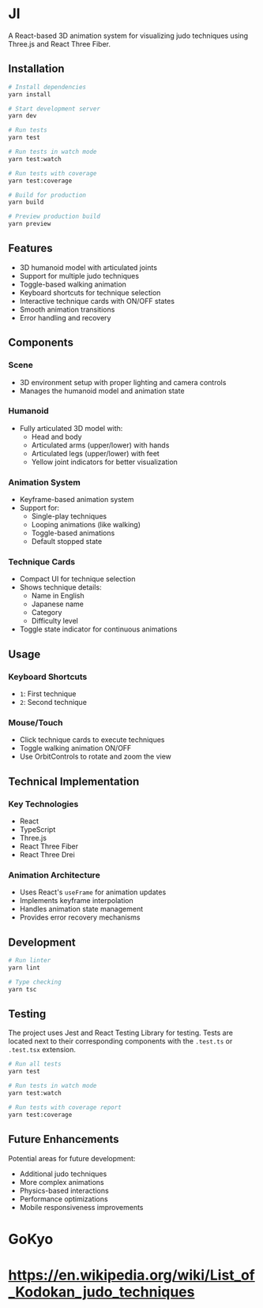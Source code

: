 # JI

A React-based 3D animation system for visualizing judo techniques using Three.js and React Three Fiber.

## Installation

```bash
# Install dependencies
yarn install

# Start development server
yarn dev

# Run tests
yarn test

# Run tests in watch mode
yarn test:watch

# Run tests with coverage
yarn test:coverage

# Build for production
yarn build

# Preview production build
yarn preview
```

## Features

- 3D humanoid model with articulated joints
- Support for multiple judo techniques
- Toggle-based walking animation
- Keyboard shortcuts for technique selection
- Interactive technique cards with ON/OFF states
- Smooth animation transitions
- Error handling and recovery

## Components

### Scene
- 3D environment setup with proper lighting and camera controls
- Manages the humanoid model and animation state

### Humanoid
- Fully articulated 3D model with:
  - Head and body
  - Articulated arms (upper/lower) with hands
  - Articulated legs (upper/lower) with feet
  - Yellow joint indicators for better visualization

### Animation System
- Keyframe-based animation system
- Support for:
  - Single-play techniques
  - Looping animations (like walking)
  - Toggle-based animations
  - Default stopped state

### Technique Cards
- Compact UI for technique selection
- Shows technique details:
  - Name in English
  - Japanese name
  - Category
  - Difficulty level
- Toggle state indicator for continuous animations

## Usage

### Keyboard Shortcuts
- `1`: First technique
- `2`: Second technique

### Mouse/Touch
- Click technique cards to execute techniques
- Toggle walking animation ON/OFF
- Use OrbitControls to rotate and zoom the view

## Technical Implementation

### Key Technologies
- React
- TypeScript
- Three.js
- React Three Fiber
- React Three Drei

### Animation Architecture
- Uses React's `useFrame` for animation updates
- Implements keyframe interpolation
- Handles animation state management
- Provides error recovery mechanisms

## Development

```bash
# Run linter
yarn lint

# Type checking
yarn tsc
```

## Testing
The project uses Jest and React Testing Library for testing. Tests are located next to their corresponding components with the `.test.ts` or `.test.tsx` extension.

```bash
# Run all tests
yarn test

# Run tests in watch mode
yarn test:watch

# Run tests with coverage report
yarn test:coverage
```

## Future Enhancements
Potential areas for future development:
- Additional judo techniques
- More complex animations
- Physics-based interactions
- Performance optimizations
- Mobile responsiveness improvements


# GoKyo

# https://en.wikipedia.org/wiki/List_of_Kodokan_judo_techniques
